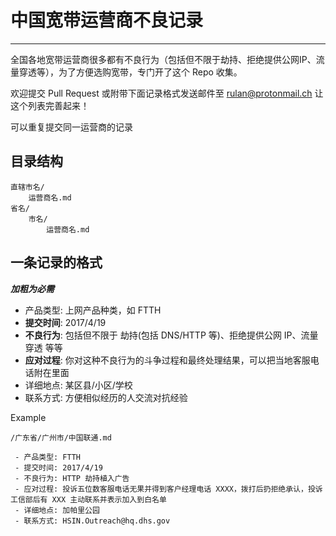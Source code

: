 # 中国宽带运营商不良记录

------

全国各地宽带运营商很多都有不良行为（包括但不限于劫持、拒绝提供公网IP、流量穿透等），为了方便选购宽带，专门开了这个 Repo 收集。

欢迎提交 Pull Request 或附带下面记录格式发送邮件至 rulan@protonmail.ch 让这个列表完善起来！

可以重复提交同一运营商的记录

## 目录结构

```
直辖市名/
    运营商名.md
省名/
    市名/
        运营商名.md
```

## 一条记录的格式

***加粗为必需***

 - 产品类型: 上网产品种类，如 FTTH
 - **提交时间**: 2017/4/19
 - **不良行为**: 包括但不限于 劫持(包括 DNS/HTTP 等)、拒绝提供公网 IP、流量穿透 等等
 - **应对过程**: 你对这种不良行为的斗争过程和最终处理结果，可以把当地客服电话附在里面
 - 详细地点: 某区县/小区/学校
 - 联系方式: 方便相似经历的人交流对抗经验

Example

    /广东省/广州市/中国联通.md

     - 产品类型: FTTH
     - 提交时间: 2017/4/19
     - 不良行为: HTTP 劫持植入广告
     - 应对过程: 投诉五位数客服电话无果并得到客户经理电话 XXXX，拨打后扔拒绝承认，投诉工信部后有 XXX 主动联系并表示加入到白名单
     - 详细地点: 加帕里公园
     - 联系方式: HSIN.Outreach@hq.dhs.gov


